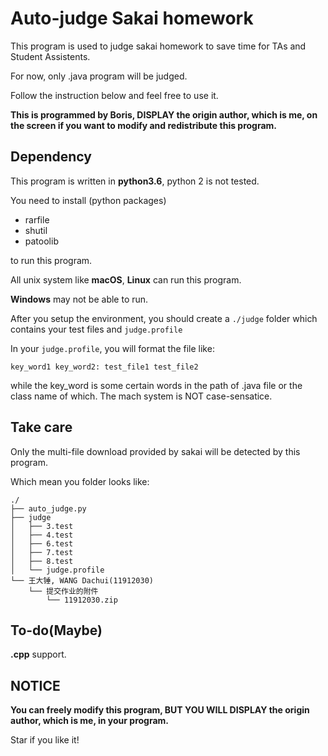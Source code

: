# Auto-judge Sakai homework

This program is used to judge sakai homework to save time for TAs and Student Assistents.

For now, only .java program will be judged.

Follow the instruction below and feel free to use it.

__This is programmed by Boris, DISPLAY the origin author, which is me, on the screen if you want to modify and redistribute this program.__

## Dependency

This program is written in __python3.6__, python 2 is not tested.

You need to install (python packages)
- rarfile
- shutil
- patoolib

to run this program.

All unix system like __macOS__, __Linux__ can run this program.

__Windows__ may not be able to run.

After you setup the environment, you should create a `./judge` folder which contains your test files and `judge.profile`

In your `judge.profile`, you will format the file like:
```
key_word1 key_word2: test_file1 test_file2
```
while the key_word is some certain words in the path of .java file or the class name of which. The mach system is NOT case-sensatice.
## Take care

Only the multi-file download provided by sakai will be detected by this program.

Which mean you folder looks like:
```
./
├── auto_judge.py
├── judge
│   ├── 3.test
│   ├── 4.test
│   ├── 6.test
│   ├── 7.test
│   ├── 8.test
│   └── judge.profile
└── 王大锤, WANG Dachui(11912030)
    └── 提交作业的附件
        └── 11912030.zip
```
## To-do(Maybe)

__.cpp__ support.

## NOTICE

__You can freely modify this program, BUT YOU WILL DISPLAY the origin author, which is me, in your program.__

Star if you like it!
